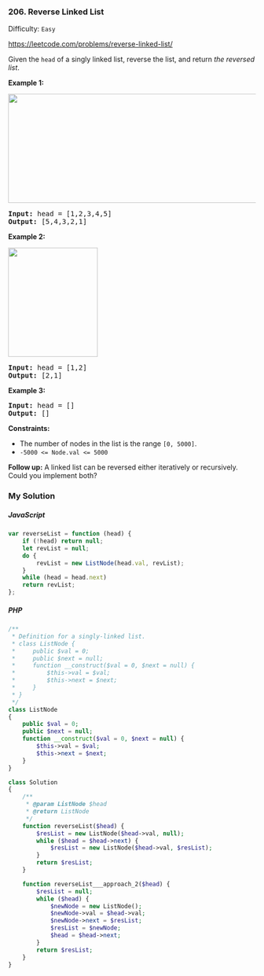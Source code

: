 ### 206. Reverse Linked List

Difficulty: `Easy`

https://leetcode.com/problems/reverse-linked-list/

<p>Given the <code>head</code> of a singly linked list, reverse the list, and return <em>the reversed list</em>.</p>
<p><strong class="example">Example 1:</strong></p>
<img alt="" src="https://assets.leetcode.com/uploads/2021/02/19/rev1ex1.jpg" style="width: 542px; height: 222px;">
<pre><strong>Input:</strong> head = [1,2,3,4,5]
<strong>Output:</strong> [5,4,3,2,1]
</pre>
<p><strong class="example">Example 2:</strong></p>
<img alt="" src="https://assets.leetcode.com/uploads/2021/02/19/rev1ex2.jpg" style="width: 182px; height: 222px;">
<pre><strong>Input:</strong> head = [1,2]
<strong>Output:</strong> [2,1]
</pre>
<p><strong class="example">Example 3:</strong></p>
<pre><strong>Input:</strong> head = []
<strong>Output:</strong> []
</pre>
<p><strong>Constraints:</strong></p>
<ul>
	<li>The number of nodes in the list is the range <code>[0, 5000]</code>.</li>
	<li><code>-5000 &lt;= Node.val &lt;= 5000</code></li>
</ul>
<p><strong>Follow up:</strong> A linked list can be reversed either iteratively or recursively. Could you implement both?</p>

### My Solution

##### JavaScript

```js
var reverseList = function (head) {
    if (!head) return null;
    let revList = null;
    do {
        revList = new ListNode(head.val, revList);
    }
    while (head = head.next)
    return revList;
};
```

##### PHP

```php
/**
 * Definition for a singly-linked list.
 * class ListNode {
 *     public $val = 0;
 *     public $next = null;
 *     function __construct($val = 0, $next = null) {
 *         $this->val = $val;
 *         $this->next = $next;
 *     }
 * }
 */
class ListNode
{
    public $val = 0;
    public $next = null;
    function __construct($val = 0, $next = null) {
        $this->val = $val;
        $this->next = $next;
    }
}

class Solution
{
    /**
     * @param ListNode $head
     * @return ListNode
     */
    function reverseList($head) {
        $resList = new ListNode($head->val, null);
        while ($head = $head->next) {
            $resList = new ListNode($head->val, $resList);
        }
        return $resList;
    }

    function reverseList___approach_2($head) {
        $resList = null;
        while ($head) {
            $newNode = new ListNode();
            $newNode->val = $head->val;
            $newNode->next = $resList;
            $resList = $newNode;
            $head = $head->next;
        }
        return $resList;
    }
}
```
